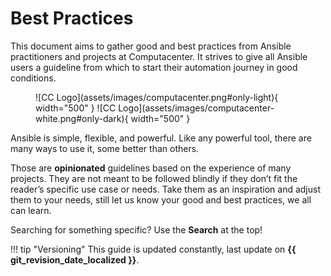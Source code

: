 # Best Practices

This document aims to gather good and best practices from Ansible practitioners and projects at Computacenter. It strives to give all Ansible users a guideline from which to start their automation journey in good conditions.

<figure markdown>
  ![CC Logo](assets/images/computacenter.png#only-light){ width="500" }
  ![CC Logo](assets/images/computacenter-white.png#only-dark){ width="500" }
  <figcaption></figcaption>
</figure>

Ansible is simple, flexible, and powerful. Like any powerful tool, there are many ways to use it, some better than others.

Those are **opinionated** guidelines based on the experience of many projects. They are not meant to be followed blindly if they don’t fit the reader’s specific use case or needs. Take them as an inspiration and adjust them to your needs, still let us know your good and best practices, we all can learn.

Searching for something specific? Use the **Search** at the top!

!!! tip "Versioning"
    This guide is updated constantly, last update on **{{ git_revision_date_localized }}**.
